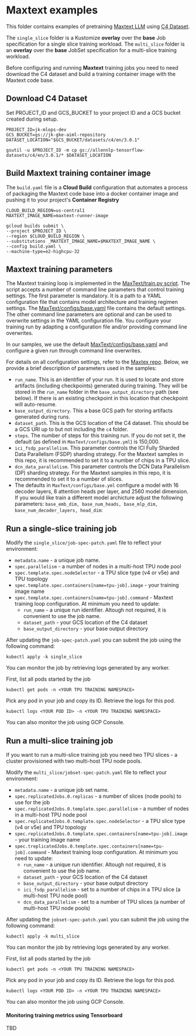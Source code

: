 # Maxtext examples

This folder contains examples of pretraining  [Maxtext LLM](https://github.com/google/maxtext) using [C4 Dataset](https://www.tensorflow.org/datasets/catalog/c4). 

The `single_slice` folder is a Kustomize **overlay** over the **base** Job specification for a single slice training workload. The `multi_slice` folder is an **overlay** over the **base** JobSet specification for a multi-slice training workload.

Before configuring and running **Maxtext** training jobs you need to need download the C4 dataset and build a training container image with the Maxtext code base.

## Download C4 Dataset

Set PROJECT_ID and GCS_BUCKET to your project ID and a GCS bucket created during setup.

```
PROJECT_ID=jk-mlops-dev
GCS_BUCKET=gs://jk-gke-aiml-repository
DATASET_LOCATION="$GCS_BUCKET/datasets/c4/en/3.0.1"

gsutil -u $PROJECT_ID -m cp gs://allennlp-tensorflow-datasets/c4/en/3.0.1/* $DATASET_LOCATION

```

## Build Maxtext training container image

The `build.yaml` file is a **Cloud Build** configuration that automates a process of packaging the Maxtext code base into a docker container image and pushing it to your project's **Container Registry**

```
CLOUD_BUILD_REGION=us-central1
MAXTEXT_IMAGE_NAME=maxtext-runner-image

gcloud builds submit \
--project $PROJECT_ID \
--region $CLOUD_BUILD_REGION \
--substitutions _MAXTEXT_IMAGE_NAME=$MAXTEXT_IMAGE_NAME \
--config build.yaml \
--machine-type=e2-highcpu-32
```

## Maxtext training parameters

The Maxtext training loop is implemented in the [MaxText/train.py script](https://github.com/google/maxtext/blob/main/MaxText/train.py). The script accepts a number of command line parameters that control training settings. The first parameter is mandatory. It is a path to a YAML configuration file that contains model architecture and training regimen settings. The [MaxText/configs/base.yaml](https://github.com/google/maxtext/blob/main/MaxText/configs/base.yml) file contains the default settings. The other command line parameters are optional and can be used to overwrite settings in the YAML configuration file. You configure your training run by adapting a configuration file and/or providing command line overwrites.

In our samples, we use the default [MaxText/configs/base.yaml](https://github.com/google/maxtext/blob/main/MaxText/configs/base.yml) and configure a given run through command line overwrites.

For details on all configuration settings, refer to the [Maxtex repo](https://github.com/google/maxtext). Below, we provide a brief description of parameters used in the samples:
  - `run_name`. This is an identifier of your run. It is used to locate and store artifacts (including checkpoints) generated during training. They will be stored in the `run_name` folder in the `base_output_directory` path (see below). If there is an existing checkpoint in this location that checkpoint will auto-resume.    
  - `base_output_directory`. This a base GCS path for storing artifacts generated during runs.
  - `dataset_path`. This is the GCS location of the C4 dataset. This should be a GCS URI up to but not including the `c4` folder.
  - `steps`. The number of steps for this training run. If you do not set it, the default (as defined in `MaxText/configs/base.yml`) is 150,000.
  - `ici_fsdp_parallelism`. This parameter controls the ICI Fully Sharded Data Parallelism (FSDP) sharding strategy. For the Maxtext samples in this repo, it is recommended to set it to a number of chips in a TPU slice.
  - `dcn_data_parallelism`. This parameter controls the DCN Data Parallelism (DP) sharding strategy. For the Maxtext samples in this repo, it is recommended to set it to a number of slices.
  - The defaults in `MaxText/configs/base.yml` configure a model with 16 decoder layers, 8 attention heads per layer, and 2560 model dimension. If you would like train a different model archicture adjust the following parameters: `base_emb_dim, base_num_heads, base_mlp_dim, base_num_decoder_layers, head_dim`:   

## Run a single-slice training job

Modify the `single_slice/job-spec-patch.yaml` file to reflect your environment:
- `metadata.name` - a unique job name. 
- `spec.parallelism` - a number of nodes in a multi-host TPU node pool
- `spec.template.spec.nodeSelector` - a TPU slice type (v4 or v5e) and TPU topology
- `spec.template.spec.containers[name=tpu-job].image` - your training image name
- `spec.template.spec.containers[name=tpu-job].command` - Maxtext training loop configuration. At minimum you need to update:
  - `run_name` - a unique run identifier. Altough not required, it is convenient to use the job name.
  - `dataset_path` - your GCS location of the C4 dataset
  - `base_output_directory` - your base output directory 

After updating the `job-spec-patch.yaml` you can submit the job using the following command:

```
kubectl apply -k single_slice
```

You can monitor the job by retrieving logs generated by any worker.

First, list all pods started by the job

```
kubectl get pods -n <YOUR TPU TRAINING NAMESPACE>
```

Pick  any pod in your job and copy its ID. Retrieve the logs for this pod.

```
kubectl logs <YOUR POD ID> -n <YOUR TPU TRAINING NAMESPACE>
```

You can also monitor the job using GCP Console.

## Run a multi-slice training job

If you want to run a multi-slice training job you need two TPU slices - a cluster provisioned with two multi-host TPU node pools.

Modify the `multi_slice/jobset-spec-patch.yaml` file to reflect your environment:
- `metadata.name` - a unique job set name.
- `spec.replicatedJobs.0.replicas` - a number of slices (node pools) to use for the job 
- `spec.replicatedJobs.0.template.spec.parallelism` - a number of nodes in a multi-host TPU node pool
- `spec.replicatedJobs.0.template.spec.nodeSelector` - a TPU slice type (v4 or v5e) and TPU topology
- `spec.replicatedJobs.0.template.spec.containers[name=tpu-job].image` - your training image name
- `spec.treplicatedJobs.0.template.spec.containers[name=tpu-job].command` - Maxtext training loop configuration. At minimum you need to update:
  - `run_name` - a unique run identifier. Altough not required, it is convenient to use the job name.
  - `dataset_path` - your GCS location of the C4 dataset
  - `base_output_directory` - your base output directory 
  - `ici_fsdp_parallelism` - set to a number of chips in a TPU slice (a multi-host TPU node pool)
  - `dcn_data_parallelism` - set to a number of TPU slices (a number of multi-host TPU node pools)

After updating the `jobset-spec-patch.yaml` you can submit the job using the following command:

```
kubectl apply -k multi_slice
```

You can monitor the job by retrieving logs generated by any worker.

First, list all pods started by the job

```
kubectl get pods -n <YOUR TPU TRAINING NAMESPACE>
```

Pick  any pod in your job and copy its ID. Retrieve the logs for this pod.

```
kubectl logs <YOUR POD ID> -n <YOUR TPU TRAINING NAMESPACE>
```

You can also monitor the job using GCP Console.


#### Monitoring training metrics using  Tensorboard

TBD
